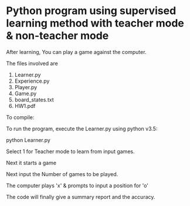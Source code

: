 # Python program using supervised learning method with teacher mode & non-teacher mode

After learning, You can play a game against the computer.

The files involved are
1. Learner.py
2. Experience.py
3. Player.py
4. Game.py
5. board_states.txt
6. HW1.pdf


To compile:

To run the program, execute the Learner.py using python v3.5:

python Learner.py 

Select 1 for Teacher mode to learn from input games.

Next it starts a game

Next input the Number of games to be played.

The computer plays 'x' & prompts to input a position for 'o'

The code will finally give a summary report and the accuracy.